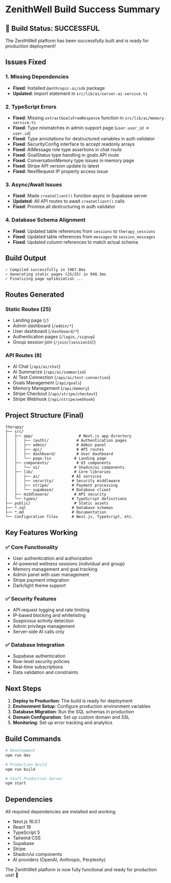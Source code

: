 # ZenithWell Build Success Summary

## 🎉 Build Status: SUCCESSFUL

The ZenithWell platform has been successfully built and is ready for production deployment!

## Issues Fixed

### 1. Missing Dependencies
- **Fixed**: Installed `@anthropic-ai/sdk` package
- **Updated**: Import statement in `src/lib/ai/server-ai-service.ts`

### 2. TypeScript Errors
- **Fixed**: Missing `extractGoalsFromResponse` function in `src/lib/ai/memory-service.ts`
- **Fixed**: Type mismatches in admin support page (`user.user_id` → `user.id`)
- **Fixed**: Type annotations for destructured variables in auth validator
- **Fixed**: SecurityConfig interface to accept readonly arrays
- **Fixed**: AIMessage role type assertions in chat route
- **Fixed**: GoalStatus type handling in goals API route
- **Fixed**: ConversationMemory type issues in memory page
- **Fixed**: Stripe API version update to latest
- **Fixed**: NextRequest IP property access issue

### 3. Async/Await Issues
- **Fixed**: Made `createClient()` function async in Supabase server
- **Updated**: All API routes to await `createClient()` calls
- **Fixed**: Promise.all destructuring in auth validator

### 4. Database Schema Alignment
- **Fixed**: Updated table references from `sessions` to `therapy_sessions`
- **Fixed**: Updated table references from `messages` to `session_messages`
- **Fixed**: Updated column references to match actual schema

## Build Output

```
✓ Compiled successfully in 1967.8ms
✓ Generating static pages (25/25) in 940.3ms
✓ Finalizing page optimization ...
```

## Routes Generated

### Static Routes (25)
- Landing page (`/`)
- Admin dashboard (`/admin/*`)
- User dashboard (`/dashboard/*`)
- Authentication pages (`/login`, `/signup`)
- Group session join (`/join/[sessionId]`)

### API Routes (8)
- AI Chat (`/api/ai/chat`)
- AI Summarize (`/api/ai/summarize`)
- AI Test Connection (`/api/ai/test-connection`)
- Goals Management (`/api/goals`)
- Memory Management (`/api/memory`)
- Stripe Checkout (`/api/stripe/checkout`)
- Stripe Webhook (`/api/stripe/webhook`)

## Project Structure (Final)

```
therapy/
├── src/
│   ├── app/                    # Next.js app directory
│   │   ├── (auth)/            # Authentication pages
│   │   ├── admin/             # Admin panel
│   │   ├── api/               # API routes
│   │   ├── dashboard/         # User dashboard
│   │   └── page.tsx          # Landing page
│   ├── components/            # UI components
│   │   └── ui/               # Shadcn/ui components
│   ├── lib/                  # Core libraries
│   │   ├── ai/              # AI services
│   │   ├── security/        # Security middleware
│   │   ├── stripe/          # Payment processing
│   │   └── supabase/        # Database client
│   ├── middleware/           # API security
│   └── types/               # TypeScript definitions
├── public/                   # Static assets
├── *.sql                    # Database schemas
├── *.md                     # Documentation
└── Configuration files      # Next.js, TypeScript, etc.
```

## Key Features Working

### ✅ Core Functionality
- User authentication and authorization
- AI-powered wellness sessions (individual and group)
- Memory management and goal tracking
- Admin panel with user management
- Stripe payment integration
- Dark/light theme support

### ✅ Security Features
- API request logging and rate limiting
- IP-based blocking and whitelisting
- Suspicious activity detection
- Admin privilege management
- Server-side AI calls only

### ✅ Database Integration
- Supabase authentication
- Row-level security policies
- Real-time subscriptions
- Data validation and constraints

## Next Steps

1. **Deploy to Production**: The build is ready for deployment
2. **Environment Setup**: Configure production environment variables
3. **Database Migration**: Run the SQL schemas in production
4. **Domain Configuration**: Set up custom domain and SSL
5. **Monitoring**: Set up error tracking and analytics

## Build Commands

```bash
# Development
npm run dev

# Production Build
npm run build

# Start Production Server
npm start
```

## Dependencies

All required dependencies are installed and working:
- Next.js 16.0.1
- React 18
- TypeScript 5
- Tailwind CSS
- Supabase
- Stripe
- Shadcn/ui components
- AI providers (OpenAI, Anthropic, Perplexity)

The ZenithWell platform is now fully functional and ready for production use! 🚀
